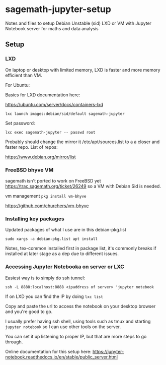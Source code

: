 # sagemath-jupyter-setup
Notes and files to setup Debian Unstable (sid) LXD or VM with Jupyter Notebook
server for maths and data analysis

## Setup

### LXD

On laptop or desktop with limited memory, LXD is faster and more memory
efficient than VM.

For Ubuntu:

Basics for LXD documentation here:

https://ubuntu.com/server/docs/containers-lxd

`lxc launch images:debian/sid/default sagemath-jupyter`

Set password:

`lxc exec sagemath-jupyter -- passwd root`

Probably should change the mirror it /etc/apt/sources.list to a a closer
and faster repo. List of repos:

https://www.debian.org/mirror/list

### FreeBSD bhyve VM

sagemath isn't ported to work on FreeBSD yet
https://trac.sagemath.org/ticket/26249 so a VM with Debian
Sid is needed.

vm management `pkg install vm-bhyve`

https://github.com/churchers/vm-bhyve

### Installing key packages

Updated packages of what I use are in this debian-pkg.list

`sudo xargs -a debian-pkg.list apt install`

Notes, tex-common installed first in package list, it's commonly breaks if
installed at later stage as a dep due to different issues. 

### Accessing Jupyter Notebooka on server or LXC

Easiest way is to simply do ssh tunnel:

`ssh -L 8888:localhost:8888 <ipaddress of server> 'jupyter notebook`

If on LXD you can find the IP by doing `lxc list`

Copy and paste the url to access the notebook on your desktop browser and
you're good to go.

I usually prefer having ssh shell, using tools such as tmux and starting
`jupyter notebook` so I can use other tools on the server.

You can set it up listening to proper IP, but that are more steps
to go through.

Online documentation for this setup here:
https://jupyter-notebook.readthedocs.io/en/stable/public_server.html

